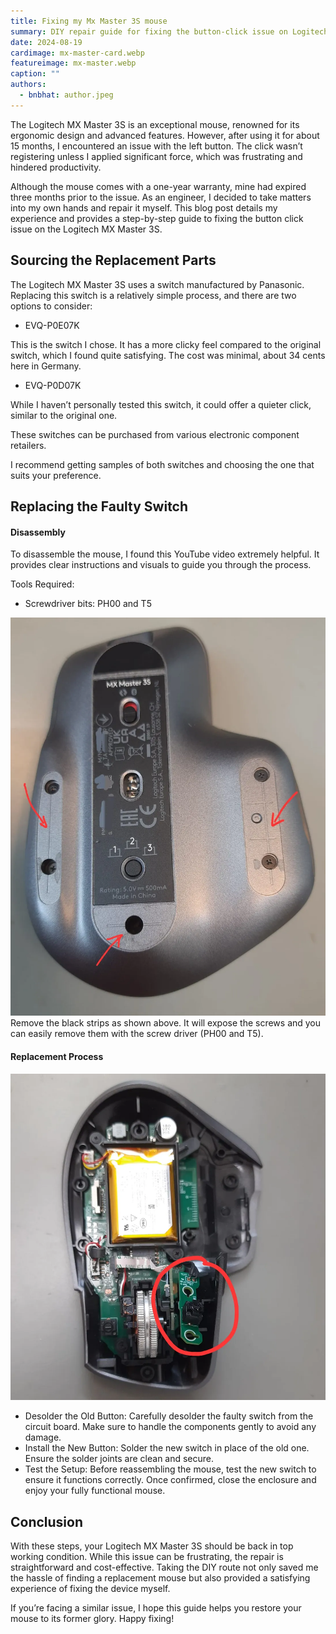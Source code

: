 ```yaml
---
title: Fixing my Mx Master 3S mouse
summary: DIY repair guide for fixing the button-click issue on Logitech MX Master 3S.
date: 2024-08-19
cardimage: mx-master-card.webp
featureimage: mx-master.webp
caption: ""
authors:
  - bnbhat: author.jpeg
---
```


The Logitech MX Master 3S is an exceptional mouse, renowned for its ergonomic design and advanced features. However, after using it for about 15 months, I encountered an issue with the left button. The click wasn’t registering unless I applied significant force, which was frustrating and hindered productivity.

Although the mouse comes with a one-year warranty, mine had expired three months prior to the issue. As an engineer, I decided to take matters into my own hands and repair it myself. This blog post details my experience and provides a step-by-step guide to fixing the button click issue on the Logitech MX Master 3S.

## Sourcing the Replacement Parts

The Logitech MX Master 3S uses a switch manufactured by Panasonic. Replacing this switch is a relatively simple process, and there are two options to consider:

- EVQ-P0E07K

This is the switch I chose. It has a more clicky feel compared to the original switch, which I found quite satisfying. The cost was minimal, about 34 cents here in Germany.

- EVQ-P0D07K

While I haven’t personally tested this switch, it could offer a quieter click, similar to the original one.

These switches can be purchased from various electronic component retailers.

I recommend getting samples of both switches and choosing the one that suits your preference.

## Replacing the Faulty Switch
#### Disassembly
To disassemble the mouse, I found this YouTube video extremely helpful. It provides clear instructions and visuals to guide you through the process.

Tools Required:
- Screwdriver bits: PH00 and T5

![back](./images/mx-master-pad.webp)
Remove the black strips as shown above. It will expose the screws and you can easily remove them with the screw driver (PH00 and T5).


#### Replacement Process
![int](./images/mx-master-int.webp)
- Desolder the Old Button: Carefully desolder the faulty switch from the circuit board. Make sure to handle the components gently to avoid any damage.
- Install the New Button: Solder the new switch in place of the old one. Ensure the solder joints are clean and secure.
- Test the Setup: Before reassembling the mouse, test the new switch to ensure it functions correctly. Once confirmed, close the enclosure and enjoy your fully functional mouse.

## Conclusion
With these steps, your Logitech MX Master 3S should be back in top working condition. While this issue can be frustrating, the repair is straightforward and cost-effective. Taking the DIY route not only saved me the hassle of finding a replacement mouse but also provided a satisfying experience of fixing the device myself.

If you’re facing a similar issue, I hope this guide helps you restore your mouse to its former glory. Happy fixing!